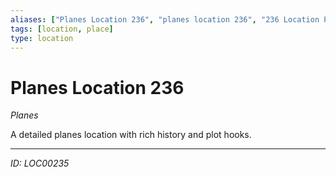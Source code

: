 ```yaml
---
aliases: ["Planes Location 236", "planes location 236", "236 Location Planes"]
tags: [location, place]
type: location
---
```


# Planes Location 236

*Planes*

A detailed planes location with rich history and plot hooks.

---
*ID: LOC00235*